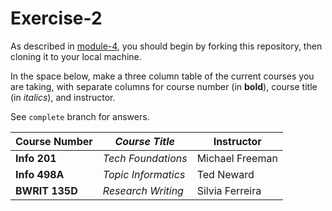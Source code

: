 # Exercise-2

As described in [module-4](https://github.com/INFO-201/m4-git-intro), you should begin by forking this repository, then cloning it to your local machine.

In the space below, make a three column table of the current courses you are taking, with separate columns for course number (in **bold**), course title (in _italics_), and instructor.

See `complete` branch for answers.

| **Course Number** | _Course Title_ | Instructor  |
| ----------------- | -------------- | ----------- |
| **Info 201** | _Tech Foundations_ | Michael Freeman |
| **Info 498A** | _Topic Informatics_ | Ted Neward |
| **BWRIT 135D** | _Research Writing_ |Silvia Ferreira |
